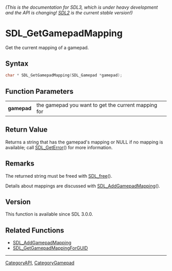 ###### (This is the documentation for SDL3, which is under heavy development and the API is changing! [SDL2](https://wiki.libsdl.org/SDL2/) is the current stable version!)
# SDL_GetGamepadMapping

Get the current mapping of a gamepad.

## Syntax

```c
char * SDL_GetGamepadMapping(SDL_Gamepad *gamepad);

```

## Function Parameters

|                 |                                                     |
| --------------- | --------------------------------------------------- |
| **gamepad**     | the gamepad you want to get the current mapping for |

## Return Value

Returns a string that has the gamepad's mapping or NULL if no mapping is
available; call [SDL_GetError](SDL_GetError)() for more information.

## Remarks

The returned string must be freed with [SDL_free](SDL_free)().

Details about mappings are discussed with
[SDL_AddGamepadMapping](SDL_AddGamepadMapping)().

## Version

This function is available since SDL 3.0.0.

## Related Functions

* [SDL_AddGamepadMapping](SDL_AddGamepadMapping)
* [SDL_GetGamepadMappingForGUID](SDL_GetGamepadMappingForGUID)

----
[CategoryAPI](CategoryAPI), [CategoryGamepad](CategoryGamepad)


